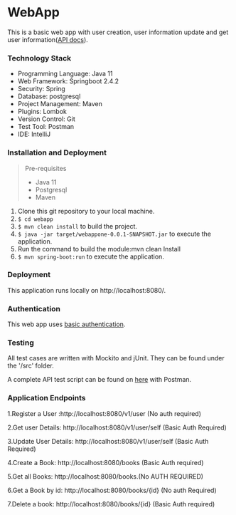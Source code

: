 # WebApp

This is a basic web app with user creation, user information update and get user information([API docs](https://app.swaggerhub.com/apis-docs/csye6225/spring2021/assignment-02)).

### Technology Stack

* Programming Language: Java 11
* Web Framework: Springboot 2.4.2
* Security: Spring
* Database: postgresql
* Project Management: Maven
* Plugins: Lombok
* Version Control: Git
* Test Tool: Postman
* IDE: IntelliJ

### Installation and Deployment

> Pre-requisites
> * Java 11
> * Postgresql
> * Maven

1. Clone this  git repository to your local machine.
2. <code>$ cd webapp</code>
3. <code>$ mvn clean install</code> to build the project.
4. <code>$ java -jar target/webappone-0.0.1-SNAPSHOT.jar</code> to execute the application.
5. Run the command to build the module:mvn clean Install
4. <code>$ mvn spring-boot:run</code> to execute the application.



### Deployment

This application runs locally on http://localhost:8080/.

### Authentication

This web app uses [basic authentication](https://en.wikipedia.org/wiki/Basic_access_authentication).

### Testing

All test cases are written with Mockito and jUnit. They can be found under the '/src' folder. 

A complete API test script can be found on [here](https://www.postman.com/viobai/workspace/csye6225-webapp/documentation/14507754-930e1511-15dc-4cfb-88e4-a6ad19ae331f) with Postman.

### Application Endpoints
1.Register a User :http://localhost:8080/v1/user  (No auth required)


2.Get user Details: http://localhost:8080/v1/user/self   (Basic Auth Required)


3.Update User Details: http://localhost:8080/v1/user/self (Basic Auth Required)


4.Create a Book: http://localhost:8080/books  (Basic Auth required)


5.Get all Books: http://localhost:8080/books.(No AUTH REQUIRED)


6.Get a Book by id:  http://localhost:8080/books/{id} (No auth Required)


7.Delete a book: http://localhost:8080/books/{id}   (Basic Auth required)
